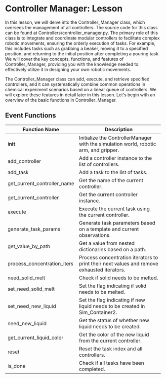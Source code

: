 # Controller Manager: Lesson


In this lesson, we will delve into the Controller_Manager class, which oversees the management of all controllers. The source code for this class can be found at Controllers/controller_manager.py. The primary role of this class is to integrate and coordinate modular controllers to facilitate complex robotic movements, ensuring the orderly execution of tasks. For example, this includes tasks such as grabbing a beaker, moving it to a specified position, and returning to the initial position after completing a pouring task. We will cover the key concepts, functions, and features of Controller_Manager, providing you with the knowledge needed to effectively utilize it in designing your own robotic movements.

The Controller_Manager class can add, execute, and retrieve specified controllers, and it can systematically combine common operations in chemical experiment scenarios based on a linear queue of controllers. We will explore these features in detail later in this lesson. Let's begin with an overview of the basic functions in Controller_Manager.

## Event Functions

| Function Name     | Description |
| ----------- | ----------- |
| __init__    | Initialize the ControllerManager with the simulation world, robotic arm, and gripper.       |
| add_controller   | 	Add a controller instance to the list of controllers.        |
| add_task   | 	Add a task to the list of tasks.        |
| get_current_controller_name   | Get the name of the current controller.       |
| get_current_controller   | Get the current controller instance.        |
| execute   | Execute the current task using the current controller.        |
| generate_task_params   | Generate task parameters based on a template and current observations.        |
| get_value_by_path   | Get a value from nested dictionaries based on a path.        |
| process_concentration_iters   | Process concentration iterators to print their next values and remove exhausted iterators.        |
| need_solid_melt   | Check if solid needs to be melted.        |
| set_need_solid_melt   | Set the flag indicating if solid needs to be melted.        |
| set_need_new_liquid   | Set the flag indicating if new liquid needs to be created in Sim_Container2.        |
| need_new_liquid   | Get the status of whether new liquid needs to be created.        |
| get_current_liquid_color   | Get the color of the new liquid from the current controller.        |
| reset   | Reset the task index and all controllers.        |
| is_done   | Check if all tasks have been completed.        |
